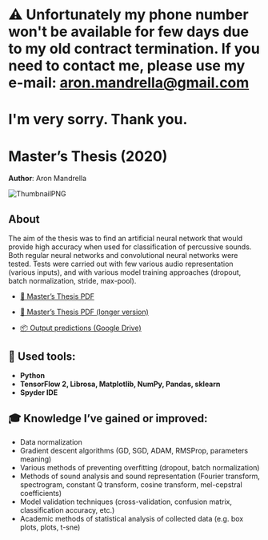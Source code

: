 # ⚠️ Unfortunately my phone number won't be available for few days due to my old contract termination. If you need to contact me, please use my e-mail: aron.mandrella@gmail.com
# I'm very sorry. Thank you.   

# Master’s Thesis (2020)

**Author**: Aron Mandrella

![ThumbnailPNG](https://raw.githubusercontent.com/aronmandrella/MastersThesis/main/GitHub_Thumbnail.png)

## About

The aim of the thesis was to find an artificial neural network that would provide high accuracy when used for classification of percussive sounds. Both regular neural networks and convolutional neural networks were tested. Tests were carried out with few various audio representation (various inputs), and with various model training approaches (dropout, batch normalization, stride, max-pool).

* [📜 Master’s Thesis PDF](https://github.com/aronmandrella/MastersThesis/raw/main/AMandrella%20-%20Praca%20Magisterska.pdf)

* [📜 Master’s Thesis PDF (longer version)](https://github.com/aronmandrella/MastersThesis/raw/main/AMandrella%20-%20Praca%20Magisterska%20(D%C5%82uga%20wersja).pdf)

* [📦 Output predictions (Google Drive)](https://drive.google.com/drive/folders/1CWwUyckJevgqcemdiRQTdpQhYnwwuz_g?usp=sharing)

## 🧰 Used tools:
* **Python**
* **TensorFlow 2, Librosa, Matplotlib, NumPy, Pandas, sklearn**
* **Spyder IDE**

## 🎓 Knowledge I’ve gained or improved:
* Data normalization
* Gradient descent algorithms (GD, SGD, ADAM, RMSProp, parameters meaning)
* Various methods of preventing overfitting (dropout, batch normalization)
* Methods of sound analysis and sound representation (Fourier transform, spectrogram, constant Q transform, cosine transform, mel-cepstral coefficients)
* Model validation techniques (cross-validation, confusion matrix, classification accuracy, etc.)
* Academic methods of statistical analysis of collected data (e.g. box plots, plots, t-sne)

